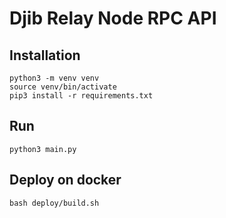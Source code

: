 # Djib Relay Node RPC API

## Installation

```shell
python3 -m venv venv
source venv/bin/activate
pip3 install -r requirements.txt
```

## Run

```shell
python3 main.py
```

## Deploy on docker
```shell
bash deploy/build.sh
```